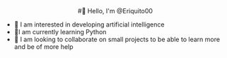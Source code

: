 <center>
#👋 Hello, I'm @Eriquito00
</center>

- 👀 I am interested in developing artificial intelligence
- 🌱I am currently learning Python
- 💞️ I am looking to collaborate on small projects to be able to learn more and be of more help
